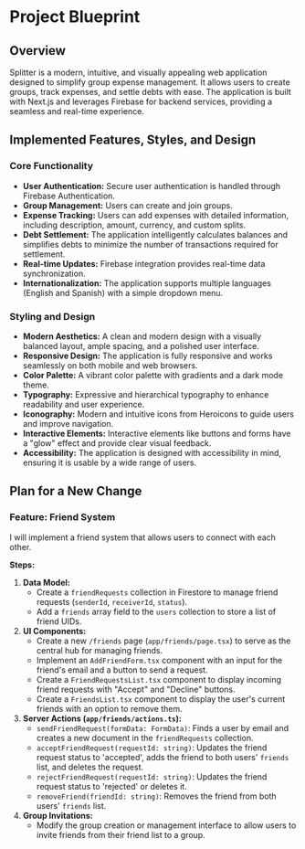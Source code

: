 
# Project Blueprint

## Overview

Splitter is a modern, intuitive, and visually appealing web application designed to simplify group expense management. It allows users to create groups, track expenses, and settle debts with ease. The application is built with Next.js and leverages Firebase for backend services, providing a seamless and real-time experience.

## Implemented Features, Styles, and Design

### Core Functionality
- **User Authentication:** Secure user authentication is handled through Firebase Authentication.
- **Group Management:** Users can create and join groups.
- **Expense Tracking:** Users can add expenses with detailed information, including description, amount, currency, and custom splits.
- **Debt Settlement:** The application intelligently calculates balances and simplifies debts to minimize the number of transactions required for settlement.
- **Real-time Updates:** Firebase integration provides real-time data synchronization.
- **Internationalization:** The application supports multiple languages (English and Spanish) with a simple dropdown menu.

### Styling and Design
- **Modern Aesthetics:** A clean and modern design with a visually balanced layout, ample spacing, and a polished user interface.
- **Responsive Design:** The application is fully responsive and works seamlessly on both mobile and web browsers.
- **Color Palette:** A vibrant color palette with gradients and a dark mode theme.
- **Typography:** Expressive and hierarchical typography to enhance readability and user experience.
- **Iconography:** Modern and intuitive icons from Heroicons to guide users and improve navigation.
- **Interactive Elements:** Interactive elements like buttons and forms have a "glow" effect and provide clear visual feedback.
- **Accessibility:** The application is designed with accessibility in mind, ensuring it is usable by a wide range of users.

## Plan for a New Change

### Feature: Friend System

I will implement a friend system that allows users to connect with each other.

**Steps:**

1.  **Data Model:**
    *   Create a `friendRequests` collection in Firestore to manage friend requests (`senderId`, `receiverId`, `status`).
    *   Add a `friends` array field to the `users` collection to store a list of friend UIDs.
2.  **UI Components:**
    *   Create a new `/friends` page (`app/friends/page.tsx`) to serve as the central hub for managing friends.
    *   Implement an `AddFriendForm.tsx` component with an input for the friend's email and a button to send a request.
    *   Create a `FriendRequestsList.tsx` component to display incoming friend requests with "Accept" and "Decline" buttons.
    *   Create a `FriendsList.tsx` component to display the user's current friends with an option to remove them.
3.  **Server Actions (`app/friends/actions.ts`):**
    *   `sendFriendRequest(formData: FormData)`: Finds a user by email and creates a new document in the `friendRequests` collection.
    *   `acceptFriendRequest(requestId: string)`: Updates the friend request status to 'accepted', adds the friend to both users' `friends` list, and deletes the request.
    *   `rejectFriendRequest(requestId: string)`: Updates the friend request status to 'rejected' or deletes it.
    *   `removeFriend(friendId: string)`: Removes the friend from both users' `friends` list.
4.  **Group Invitations:**
    *   Modify the group creation or management interface to allow users to invite friends from their friend list to a group.
